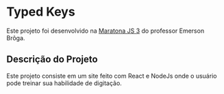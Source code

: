 # Typed Keys

Este projeto foi desenvolvido na [Maratona JS 3](https://js.emersonbroga.com/maratona-js/) do professor Emerson Brôga.

## Descrição do Projeto

Este projeto consiste em um site feito com React e NodeJs onde o usuário pode treinar sua habilidade de digitação.
